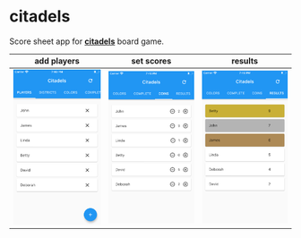 # citadels

Score sheet app for [**citadels**](https://boardgamegeek.com/boardgame/478/citadels) board game.

| add players                             | set scores                            | results                                 |
|-----------------------------------------|---------------------------------------|-----------------------------------------|
| ![](docs/images/screenshot_players.png) | ![](docs/images/screenshot_coins.png) | ![](docs/images/screenshot_results.png) |
